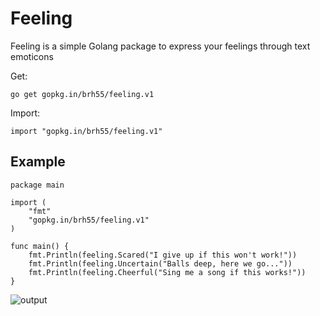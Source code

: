 # Feeling
Feeling is a simple Golang package to express your feelings through text emoticons

Get:

`go get gopkg.in/brh55/feeling.v1`

Import:

`import "gopkg.in/brh55/feeling.v1"`

## Example
````
package main

import (
    "fmt"
    "gopkg.in/brh55/feeling.v1"
)

func main() {
    fmt.Println(feeling.Scared("I give up if this won't work!"))
    fmt.Println(feeling.Uncertain("Balls deep, here we go..."))
    fmt.Println(feeling.Cheerful("Sing me a song if this works!"))
}
````

![output](https://cloud.githubusercontent.com/assets/6020066/12633977/cf95c134-c543-11e5-8ff4-39b5455f4033.png)

